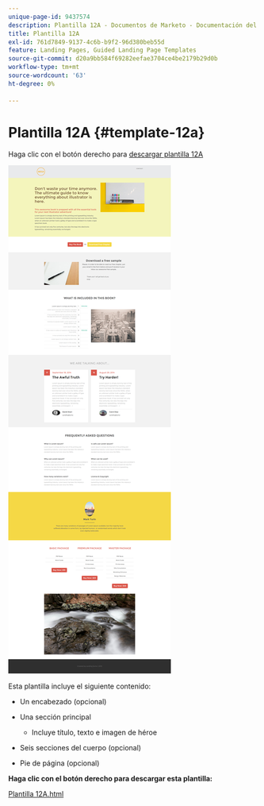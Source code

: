 ```yaml
---
unique-page-id: 9437574
description: Plantilla 12A - Documentos de Marketo - Documentación del producto
title: Plantilla 12A
exl-id: 761d7849-9137-4c6b-b9f2-96d380beb55d
feature: Landing Pages, Guided Landing Page Templates
source-git-commit: d20a9bb584f69282eefae3704ce4be2179b29d0b
workflow-type: tm+mt
source-wordcount: '63'
ht-degree: 0%

---
```


# Plantilla 12A {#template-12a}

Haga clic con el botón derecho para [descargar plantilla 12A](https://experienceleague.adobe.com/landing/marketo/lp-templates/template-12a.html)

![](assets/image2015-8-4-14-3a23-3a23.png)

Esta plantilla incluye el siguiente contenido:

* Un encabezado (opcional)
* Una sección principal

   * Incluye título, texto e imagen de héroe

* Seis secciones del cuerpo (opcional)
* Pie de página (opcional)

**Haga clic con el botón derecho para descargar esta plantilla:**

[Plantilla 12A.html](https://experienceleague.adobe.com/landing/marketo/lp-templates/template-12a.html)
